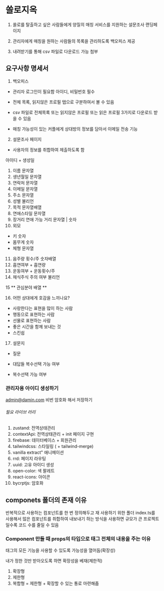 # 쏠로지옥

1. 쏠로를 탈출하고 싶은 사람들에게 양질의 매칭 서비스를 지원하는 설문조사 랜딩페이지

2. 관리자에게 매칭을 원하는 사람들의 목록을 관리하도록 백오피스 제공

3. 내려받기를 통해 csv 파일로 다운로드 가능 첨부

## 요구사항 명세서

1. 백오피스

- 관리자 로그인이 필요함
  아이디, 비밀번호 필수
- 전체 목록, 읽지않은 프로필 탭으로 구분하여서 볼 수 있음

- csv 파일로 전체목록 또는 읽지않은 프로필 또는 읽은 프로필 3가지로 다운로드 받을 수 있음

- 매칭 가능성이 있는 커플에게 상대방의 정보를 담아서 이메일 전송 기능

2. 설문조사 페이지

- 사용자의 정보를 취합하여 제출하도록 함

아이디 + 생성일

1. 이름 문자열
2. 생년월일 문자열
3. 연락처 문자열
4. 이메일 문자열
5. 주소 문자열
6. 성별 불리언
7. 목적 문자열배열
8. 연애스타일 문자열
9. 장거리 연애 가능 거리 문자열 | 숫자
10. 외모

- 키 숫자
- 몸무게 숫자
- 체형 문자열

11. 음주량 횟수/주 숫자배열
12. 흡연여부 + 흡연량
13. 운동여부 + 운동횟수/주
14. 채식주식 주의 여부 불리언

15 \*\* 관심분야 배열 \*\*

16. 어떤 상대에게 호감을 느끼나요?

- 사랑한다는 표현을 많이 하는 사람
- 행동으로 표현하는 사람
- 선물로 표현하는 사람
- 좋은 시간을 함께 보내는 것
- 스킨쉽

17. 설문지

- 질문

- 대답들 복수선택 가능 여부

- 복수선택 가능 여부

### 관리자용 아이디 생성하기

admin@damin.com
비번 암호화 해서 저장하기

###### 필요 라이브 러리

1. zustand: 전역상태관리
2. contextApi: 전역상태관리 + init 페이지 구현
3. firebase: 데이터베이스 + 회원관리
4. tailwindcss: 스타일링 ( + tailwind-merge)
5. vanilla extract" 애니메이션
6. rrd: 페이지 라우팅
7. uuid: 고유 아이디 생성
8. open-color: 색 팔레트
9. react-icons: 아이콘
10. bycrptjs: 암호화

## componets 폴더의 존재 이유

반복적으로 사용하는 컴포넌트를 한 번 정의해두고 재 사용하기 위한 폴더 index.ts를 사용해서 많은 컴포넌트를 취합하여 내보내기 하는 방식을 사용하면 규모가 큰 프로젝트 일수록 코드 수를 줄일 수 있음

### Component 만들 때 props의 타입으로 태그 전체의 내용을 주는 이유

태그의 모든 기능을 사용할 수 있도록 가능성을 열어둠(확장성)

내가 정한 것만 받아오도록 하면 확장성을 베재(제한적)

1. 확장형
2. 제한형
3. 복합형 = 제한형 + 확장할 수 있는 통로 마련해줌
